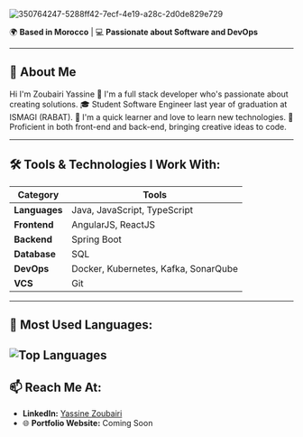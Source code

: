 ![350764247-5288ff42-7ecf-4e19-a28c-2d0de829e729](https://github.com/user-attachments/assets/b37f9ed6-c264-48c2-90dd-20418dfe7135)


🌍 **Based in Morocco** | 💻 **Passionate about Software and DevOps**  

---
## 🌟 About Me

Hi I'm Zoubairi Yassine 👋 I'm a full stack developer who's passionate about creating solutions.
🎓 Student Software Engineer last year of graduation at ISMAGI (RABAT).
🧠 I'm a quick learner and love to learn new technologies.
💪 Proficient in both front-end and back-end, bringing creative ideas to code.

---

## 🛠️ Tools & Technologies I Work With:
| **Category**    | **Tools**                                          |
|------------------|---------------------------------------------------|
| **Languages**   | Java, JavaScript, TypeScript                       |
| **Frontend**    | AngularJS, ReactJS                                 |
| **Backend**     | Spring Boot                                        |
| **Database**    | SQL                                                |
| **DevOps**      | Docker, Kubernetes, Kafka, SonarQube               |
| **VCS**         | Git                                                |

---



## 🚀 Most Used Languages:
![Top Languages](https://github-readme-stats.vercel.app/api/top-langs/?username=Zoubar&layout=compact&theme=dark)
---

## 📫 Reach Me At:
- **LinkedIn:** [Yassine Zoubairi](https://www.linkedin.com/in/yassine-zoubairi-390b9b268/)  
- 🌐 **Portfolio Website:** Coming Soon  



